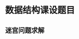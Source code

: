 <!--
 * @Author: liguiyin
 * @Date: 2019-11-27 22:36:59
 * @LastEditTime: 2020-04-09 18:07:54
 * @Description: README
 * @FilePath: \Maze_V3.0\README.MD
 -->
# 数据结构课设题目
## 迷宫问题求解

